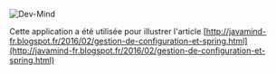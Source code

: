 ![Dev-Mind](https://www.dev-mind.fr/images/logo/logo_1500.png)

Cette application a été utilisée pour illustrer l'article [http://javamind-fr.blogspot.fr/2016/02/gestion-de-configuration-et-spring.html](http://javamind-fr.blogspot.fr/2016/02/gestion-de-configuration-et-spring.html)
